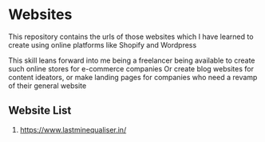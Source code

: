 # Websites

This repository contains the urls of those websites which I have learned to create using online platforms like Shopify and Wordpress

This skill leans forward into me being a freelancer being available to create such online stores for e-commerce companies
Or create blog websites for content ideators, or make landing pages for companies who need a revamp of their general website

## Website List

1. https://www.lastminequaliser.in/

